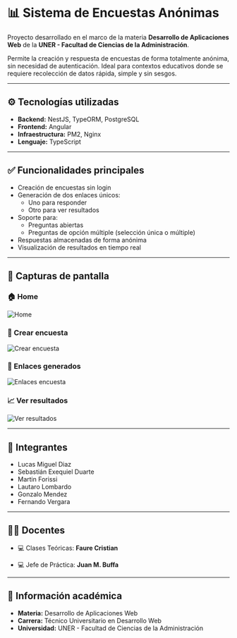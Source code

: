 # 📊 Sistema de Encuestas Anónimas

Proyecto desarrollado en el marco de la materia **Desarrollo de Aplicaciones Web** de la **UNER - Facultad de Ciencias de la Administración**.

Permite la creación y respuesta de encuestas de forma totalmente anónima, sin necesidad de autenticación. Ideal para contextos educativos donde se requiere recolección de datos rápida, simple y sin sesgos.

---

## ⚙️ Tecnologías utilizadas

- **Backend:** NestJS, TypeORM, PostgreSQL
- **Frontend:** Angular
- **Infraestructura:** PM2, Nginx
- **Lenguaje:** TypeScript

---

## ✅ Funcionalidades principales

- Creación de encuestas sin login
- Generación de dos enlaces únicos:
  - Uno para responder
  - Otro para ver resultados
- Soporte para:
  - Preguntas abiertas
  - Preguntas de opción múltiple (selección única o múltiple)
- Respuestas almacenadas de forma anónima
- Visualización de resultados en tiempo real

---

## 🧪 Capturas de pantalla

### 🏠 Home
![Home](https://i.imgur.com/gdoLR6G.png)

### 📝 Crear encuesta
![Crear encuesta](https://i.imgur.com/sruCyOX.png)

### 🔗 Enlaces generados
![Enlaces encuesta](https://i.imgur.com/G6QuiDW.png)

### 📈 Ver resultados
![Ver resultados](https://i.imgur.com/6DQsCU3.png)

---

## 👥 Integrantes

- Lucas Miguel Diaz  
- Sebastián Exequiel Duarte  
- Martin Forissi  
- Lautaro Lombardo  
- Gonzalo Mendez  
- Fernando Vergara

---

## 👨‍🏫 Docentes

- 💻 Clases Teóricas: **Faure Cristian**  

- 💻 Jefe de Práctica: **Juan M. Buffa**  
    
  

---

## 🏫 Información académica

- **Materia:** Desarrollo de Aplicaciones Web  
- **Carrera:** Técnico Universitario en Desarrollo Web  
- **Universidad:** UNER - Facultad de Ciencias de la Administración
